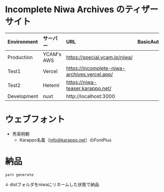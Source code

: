# Incomplete Niwa Archives のティザーサイト

| Environment | サーバー    | URL                                          | BasicAuth(id:pw) |
|:------------|:-----------|:---------------------------------------------|:-----------------|
| Production  | YCAM's AWS | https://special.ycam.jp/niwa/                |                  |
| Test1       | Vercel     | https://incomplete-niwa-archives.vercel.app/ |                  |
| Test2       | Heteml     | https://niwa-teaser.karappo.net/             |                  |
| Development | nuxt       | http://localhost:3000                        |                  |

# ウェブフォント

- 秀英明朝
  - Karappo名義（info@karappo.net）のFontPlus

# 納品

```
yarn generate
```
↓
distフォルダをniwaにリネームした状態で納品